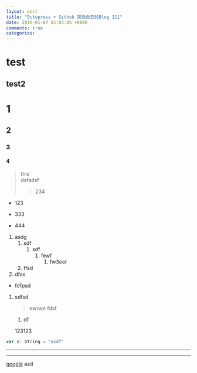 ```yaml
---
layout: post
title: "Octopress + Github 架設自已的Blog 111"
date: 2016-01-07 01:03:05 +0800
comments: true
categories: 
---
```


test
====
test2
-----

# 1 #
## 2
### 3
#### 4

> this  
dsfadsf
>> 234

* 123

- 333

+ 444

1. asdg
	1. sdf
		1. sdf
			1. fewf
				1. fw3eer
	2. ffsd
1. dfas

* fdfpsd

1. sdfsd

	> ewrwe
	> fdsf

	1. df

	123123

```swift
var s: String = "asdf"
```


******

-----

[google](http://www.google.com.tw "test") asd